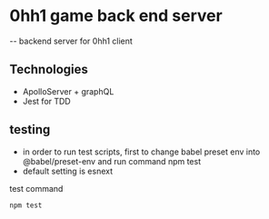 # 0hh1 game back end server
-- backend server for 0hh1 client

## Technologies
- ApolloServer + graphQL
- Jest for TDD

## testing
- in order to run test scripts, first to change babel preset env into @babel/preset-env and run command npm test
- default setting is esnext

test command
```
npm test
```
